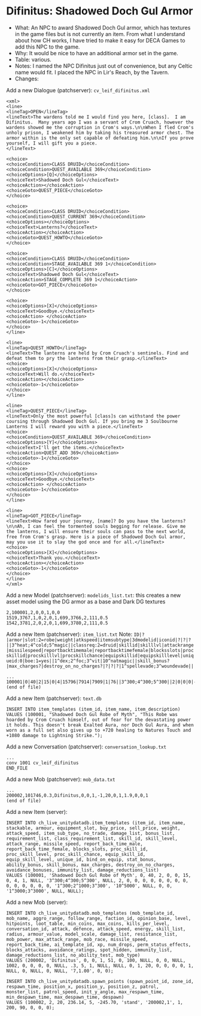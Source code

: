# Difinitus: Shadowed Doch Gul Armor

* What: An NPC to award Shadowed Doch Gul armor, which has textures in the game files but is not currently an item. From what I understand about how CH works, I have tried to make it easy for DECA Games to add this NPC to the game.
* Why: It would be nice to have an additional armor set in the game.
* Table: various.
* Notes: I named the NPC Difinitus just out of convenience, but any Celtic name would fit. I placed the NPC in Lir's Reach, by the Tavern.
* Changes:

Add a new Dialogue (patchserver): `cv_leif_difinitus.xml`
```
<xml>
<line>
<lineTag>OPEN</lineTag>
<lineText>The wardens told me I would find you here, [class].  I am Difinitus.  Many years ago I was a servant of Crom Cruach, however the wardens showed me the corruption in Crom's ways.\n\nWhen I fled Crom's unholy prison, I weakened him by taking his treasured armor chest. The armor within is the only set capable of defeating him.\n\nIf you prove yourself, I will gift you a piece.
</lineText>

<choice>
<choiceCondition>CLASS DRUID</choiceCondition>
<choiceCondition>QUEST_AVAILABLE 369</choiceCondition>
<choiceOptions>[Q]</choiceOptions>
<choiceText>Shadowed Doch Gul</choiceText>
<choiceAction></choiceAction>
<choiceGoto>QUEST_PIECE</choiceGoto>
</choice>

<choice>
<choiceCondition>CLASS DRUID</choiceCondition>
<choiceCondition>QUEST_CURRENT 369</choiceCondition>
<choiceOptions></choiceOptions>
<choiceText>Lanterns?</choiceText>
<choiceAction></choiceAction>
<choiceGoto>QUEST_HOWTO</choiceGoto>
</choice>

<choice>
<choiceCondition>CLASS DRUID</choiceCondition>
<choiceCondition>STAGE_AVAILABLE 369 1</choiceCondition>
<choiceOptions>[C]</choiceOptions>
<choiceText>Shadowed Doch Gul</choiceText>
<choiceAction>STAGE_COMPLETE 369 1</choiceAction>
<choiceGoto>GOT_PIECE</choiceGoto>
</choice>

<choice>
<choiceOptions>[X]</choiceOptions>
<choiceText>Goodbye.</choiceText>
<choiceAction> </choiceAction>
<choiceGoto>-1</choiceGoto>
</choice>
</line>

<line>
<lineTag>QUEST_HOWTO</lineTag>
<lineText>The lanterns are held by Crom Cruach's sentinels. Find and defeat them to pry the lanterns from their grasp.</lineText>
<choice>
<choiceOptions>[X]</choiceOptions>
<choiceText>Will do.</choiceText>
<choiceAction></choiceAction>
<choiceGoto>-1</choiceGoto>
</choice>
</line>

<line>
<lineTag>QUEST_PIECE</lineTag>
<lineText>Only the most powerful [class]s can withstand the power coursing through Shadowed Doch Gul. If you bring me 3 Soulbourne Lanterns I will reward you with a piece.</lineText>
<choice>
<choiceCondition>QUEST_AVAILABLE 369</choiceCondition>
<choiceOptions>[Y]</choiceOptions>
<choiceText>I'll get the items.</choiceText>
<choiceAction>QUEST_ADD 369</choiceAction>
<choiceGoto>-1</choiceGoto>
</choice>
<choice>
<choiceOptions>[X]</choiceOptions>
<choiceText>Goodbye.</choiceText>
<choiceAction> </choiceAction>
<choiceGoto>-1</choiceGoto>
</choice>
</line>

<line>
<lineTag>GOT_PIECE</lineTag>
<lineText>How fared your journey, [name]? Do you have the lanterns?\n\nAh, I can feel the tormented souls begging for release. Give me the lanterns, I will ensure their souls can pass to the next world, free from Crom's grasp. Here is a piece of Shadowed Doch Gul armor, may you use it to slay the god once and for all.</lineText>
<choice>
<choiceOptions>[X]</choiceOptions>
<choiceText>Thank you.</choiceText>
<choiceAction></choiceAction>
<choiceGoto>-1</choiceGoto>
</choice>
</line>
</xml>
```

Add a new Model (patchserver): `modelids_list.txt`: this creates a new asset model using the DG armor as a base and Dark DG textures
```
2,100001,2,0,0,1,0,0
1519,3767,1,0,2,0,1,699,3766,2,111,0.5
1542,3781,2,0,2,0,1,699,3780,2,111,0.5
```

Add a new Item (patchserver): `item_list.txt`
Note: `ID|?|armor|slot:2=robe|weight|atkspeed|itemsubtype|3dmodelid|iconid|?|?|?||3^heat;4^cold;5^magic||classreq:2=druid|skillid|skilllvl|attackrange|missilespeed|reportbacktimemale|reportbacktimefemale|blocksslots|procskillid|procskilllvl|procskillchance|equipskillid|equipskilllevel|uniqueid:0|boe:1=yes||1^dex;2^foc;3^vit|10^natmagic||skill_bonus?|max_charges?|destroy_on_no_charges?|?|?|?|1^spellevade;3^woundevade||`
```
...
100001|0|40|2|15|0|4|15796|7914|7909|1|76||3^300;4^300;5^300||2|0|0|0|-1|0|0|0|0|0|0|0|0|0|0||1^300;2^1000;3^300|10^5000||9999|0|-1|0|0|1|1^3000;3^3000||
(end of file)
```

Add a new Item (patchserver): `text.db`
```
INSERT INTO item_templates (item_id, item_name, item_description)
VALUES (100001, "Shadowed Doch Gul Robe of Myth", "This Robe was hoarded by Crom Cruach himself, out of fear for the devastating power it holds. This doesn't break Exalted Aura, nor Doch Gul Aura, and when worn as a full set also gives up to +720 healing to Natures Touch and +1080 damage to Lightning Strike.");
```

Add a new Conversation (patchserver): `conversation_lookup.txt`
```
...
conv 1001 cv_leif_difinitus
END_FILE
```

Add a new Mob (patchserver): `mob_data.txt`
```
...
200002,101746,0.3,Difinitus,0,0,1,-1,20,0,1,1.9,0,0,1
(end of file)
```


Add a new Item (server):
```
INSERT INTO ch_live_unitydatadb.item_templates (item_id, item_name, stackable, armour, equipment_slot, buy_price, sell_price, weight, attack_speed, item_sub_type, no_trade, damage_list, bonus_list, requirement_list, class_requirement_list, skill_id, skill_level, attack_range, missile_speed, report_back_time_male, report_back_time_female, blocks_slots, proc_skill_id, proc_skill_level, proc_skill_chance, equip_skill_id, equip_skill_level, unique_id, bind_on_equip, stat_bonus, ability_bonus, skill_bonus, max_charges, destroy_on_no_charges, avoidance_bonuses, immunity_list, damage_reductions_list)
VALUES (100001, 'Shadowed Doch Gul Robe of Myth', 0, 40, 2, 0, 0, 15, 0, 4, 1, NULL, '3^300;4^300;5^300', NULL, 2, 0, 0, 0, 0, 0, 0, 0, 0, 0, 0, 0, 0, 0, 0, '1^300;2^1000;3^300', '10^5000', NULL, 0, 0, '1^3000;3^3000', NULL, NULL);
```


Add a new Mob (server):
```
INSERT INTO ch_live_unitydatadb.mob_templates (mob_template_id, mob_name, aggro_range, follow_range, faction_id, opinion_base, level, hitpoints, loot_table, min_coins, max_coins, kills_per_level, conversation_id, attack, defence, attack_speed, energy, skill_list, radius, armour_value, model_scale, damage_list, resistance_list, mob_power, max_attack_range, mob_race, missile_speed, report_back_time, ai_template_id, xp, num_drops, perm_status_effects, blocks_attacks, avoidance_ratings, spot_hidden, immunity_list, damage_reductions_list, no_ability_test, mob_type)
VALUES (200002, 'Difinitus', 0, 0, 1, 51, 0, 100, NULL, 0, 0, NULL, 1002, 0, 0, 0, 0, NULL, .3, 5, 1, NULL, NULL, 0, 1, 20, 0, 0, 0, 0, 1, NULL, 0, NULL, 0, NULL, '7,1.00', 0, 0);

INSERT INTO ch_live_unitydatadb.spawn_points (spawn_point_id, zone_id, respawn_time, position_x, position_y, position_z, patrol, monster_list, patrol_speed, init_y_angle, max_respawn_time, min_despawn_time, max_despawn_time, despawn)
VALUES (100002, 2, 20, 236.14, 5, -245.70, 'stand', '200002,1', 1, 200, 90, 0, 0, 0);
```

```

